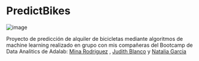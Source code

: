 # PredictBikes

![image](https://user-images.githubusercontent.com/114858493/221353692-db472c80-c9bf-49a7-a0a8-269424f39375.png)

Proyecto de predicción de alquiler de bicicletas mediante algoritmos de machine learning realizado en grupo con mis compañeras del Bootcamp de Data Analitics de Adalab: [Mina Rodriguez](https://github.com/marodritech) , [Judith Blanco](https://github.com/Jumblan) y [Natalia Garcia](https://github.com/natigl)




